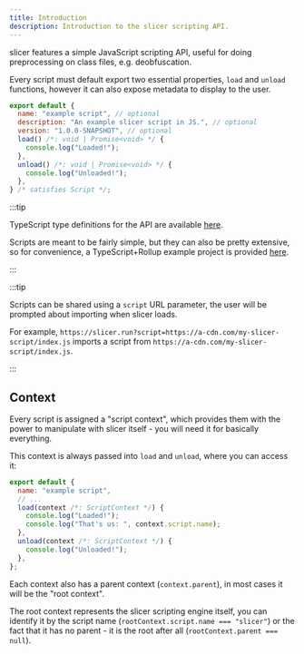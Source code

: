 ```yaml
---
title: Introduction
description: Introduction to the slicer scripting API.
---
```


slicer features a simple JavaScript scripting API, useful for doing preprocessing on class files, e.g. deobfuscation.

Every script must default export two essential properties, `load` and `unload` functions, however it can also expose metadata to display to the user.

```js
export default {
  name: "example script", // optional
  description: "An example slicer script in JS.", // optional
  version: "1.0.0-SNAPSHOT", // optional
  load() /*: void | Promise<void> */ {
    console.log("Loaded!");
  },
  unload() /*: void | Promise<void> */ {
    console.log("Unloaded!");
  },
} /* satisfies Script */;
```

:::tip

TypeScript type definitions for the API are available [here](https://github.com/run-slicer/script).

Scripts are meant to be fairly simple, but they can also be pretty extensive, so for convenience, a TypeScript+Rollup example project is provided [here](https://github.com/run-slicer/script-template).

:::

:::tip

Scripts can be shared using a `script` URL parameter, the user will be prompted about importing when slicer loads.

For example, `https://slicer.run?script=https://a-cdn.com/my-slicer-script/index.js` imports a script from `https://a-cdn.com/my-slicer-script/index.js`.

:::

## Context

Every script is assigned a "script context", which provides them with the power to manipulate with slicer itself - you will need it for basically everything.

This context is always passed into `load` and `unload`, where you can access it:

```js
export default {
  name: "example script",
  // ...
  load(context /*: ScriptContext */) {
    console.log("Loaded!");
    console.log("That's us: ", context.script.name);
  },
  unload(context /*: ScriptContext */) {
    console.log("Unloaded!");
  },
};
```

Each context also has a parent context (`context.parent`), in most cases it will be the "root context".

The root context represents the slicer scripting engine itself, you can identify it by the script name (`rootContext.script.name === "slicer"`) or the fact that it has no parent - it is the root after all (`rootContext.parent === null`).
